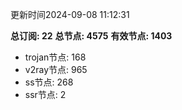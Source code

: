 更新时间2024-09-08 11:12:31

**总订阅: 22**
**总节点: 4575**
**有效节点: 1403**
- trojan节点: 168
- v2ray节点: 965
- ss节点: 268
- ssr节点: 2
